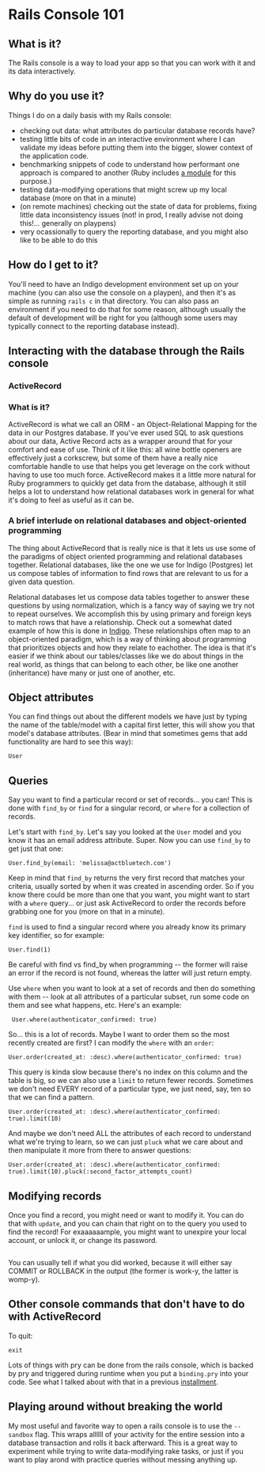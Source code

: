 # Rails Console 101

## What is it?
The Rails console is a way to load your app so that you can work with it and its data interactively.

## Why do you use it?
Things I do on a daily basis with my Rails console:
- checking out data: what attributes do particular database records have?
- testing little bits of code in an interactive environment where I can validate my ideas before putting them into the bigger, slower context of the application code.
- benchmarking snippets of code to understand how performant one approach is compared to another (Ruby includes [a module](https://ruby-doc.org/stdlib-2.3.0_preview1/libdoc/benchmark/rdoc/Benchmark.html) for this purpose.)
- testing data-modifying operations that might screw up my local database (more on that in a minute)
- (on remote machines) checking out the state of data for problems, fixing little data inconsistency issues (not! in prod, I really advise not doing this!... generally on playpens)
- very ocassionally to query the reporting database, and you might also like to be able to do this

## How do I get to it?
You'll need to have an Indigo development environment set up on your machine (you can also use the console on a playpen), and then it's as simple as running `rails c` in that directory. You can also pass an environment if you need to do that for some reason, although usually the default of development will be right for you (although some users may typically connect to the reporting database instead).

## Interacting with the database through the Rails console

### ActiveRecord

### What is it?
ActiveRecord is what we call an ORM - an Object-Relational Mapping for the data in our Postgres database. If you've ever used SQL to ask questions about our data, Active Record acts as a wrapper around that for your comfort and ease of use. Think of it like this: all wine bottle openers are effectively just a corkscrew, but some of them have a really nice comfortable handle to use that helps you get leverage on the cork without having to use too much force. ActiveRecord makes it a little more natural for Ruby programmers to quickly get data from the database, although it still helps a lot to understand how relational databases work in general for what it's doing to feel as useful as it can be.

### A brief interlude on relational databases and object-oriented programming
The thing about ActiveRecord that is really nice is that it lets us use some of the paradigms of object oriented programming and relational databases together. Relational databases, like the one we use for Indigo (Postgres) let us compose tables of information to find rows that are relevant to us for a given data question. 

Relational databases let us compose data tables together to answer these questions by using normalization, which is a fancy way of saying we try not to repeat ourselves. We accomplish this by using primary and foreign keys to match rows that have a relationship. Check out a somewhat dated example of how this is done in [Indigo](https://github.com/actblue/indigo/wiki/pdfs/data_model_high_level.pdf). These relationships often map to an object-oriented paradigm, which is a way of thinking about programming that prioritizes objects and how they relate to eachother. The idea is that it's easier if we think about our tables/classes like we do about things in the real world, as things that can belong to each other, be like one another (inheritance) have many or just one of another, etc.

## Object attributes
You can find things out about the different models we have just by typing the name of the table/model with a capital first letter, this will show you that model's database attributes. (Bear in mind that sometimes gems that add functionality are hard to see this way):
```
User
```

## Queries
Say you want to find a particular record or set of records... you can! This is done with `find_by` or `find` for a singular record, or `where` for a collection of records.

Let's start with `find_by`. Let's say you looked at the `User` model and you know it has an email address attribute. Super. Now you can use `find_by` to get just that one:

```
User.find_by(email: 'melissa@actbluetech.com')
```
Keep in mind that `find_by` returns the very first record that matches your criteria, usually sorted by when it was created in ascending order. So if you know there could be more than one that you want, you might want to start with a `where` query... or just ask ActiveRecord to order the records before grabbing one for you (more on that in a minute).

`find` is used to find a singular record where you already know its primary key identifier, so for example:

```
User.find(1)
```

Be careful with find vs find_by when programming -- the former will raise an error if the record is not found, whereas the latter will just return empty.

Use `where` when you want to look at a set of records and then do something with them -- look at all attributes of a particular subset, run some code on them and see what happens, etc. Here's an example:

```
 User.where(authenticator_confirmed: true)
```

So... this is a lot of records. Maybe I want to order them so the most recently created are first? I can modify the `where` with an `order`:

```
User.order(created_at: :desc).where(authenticator_confirmed: true)
```

This query is kinda slow because there's no index on this column and the table is big, so we can also use a `limit` to return fewer records. Sometimes we don't need EVERY record of a particular type, we just need, say, ten so that we can find a pattern.

```
User.order(created_at: :desc).where(authenticator_confirmed: true).limit(10)
```

And maybe we don't need ALL the attributes of each record to understand what we're trying to learn, so we can just `pluck` what we care about and then manipulate it more from there to answer questions:

```
User.order(created_at: :desc).where(authenticator_confirmed: true).limit(10).pluck(:second_factor_attempts_count)
```

## Modifying records
Once you find a record, you might need or want to modify it. You can do that with `update`, and you can chain that right on to the query you used to find the record! For exaaaaaample, you might want to unexpire your local account, or unlock it, or change its password.

```User.find(1).update(password: '$upersecurepassword1234', password_confirmation: '$upersecurepassword1234')
```

You can usually tell if what you did worked, because it will either say COMMIT or ROLLBACK in the output (the former is work-y, the latter is womp-y).

## Other console commands that don't have to do with ActiveRecord

To quit:

```
exit
```

Lots of things with pry can be done from the rails console, which is backed by pry and triggered during runtime when you put a `binding.pry` into your code. See what I talked about with that in a previous [installment](https://gist.github.com/mlg-/c740e41381ccd66e80b6f8929fd1dcd4).


## Playing around without breaking the world
My most useful and favorite way to open a rails console is to use the `--sandbox` flag. This wraps allllll of your activity for the entire session into a database transaction and rolls it back afterward. This is a great way to experiment while trying to write data-modifying rake tasks, or just if you want to play arond with practice queries without messing anything up.

